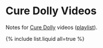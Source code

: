 # Cure Dolly Videos

Notes for [Cure Dolly](https://www.youtube.com/channel/UCkdmU8hGK4Fg3LghTVtKltQ) videos ([playlist](https://www.youtube.com/playlist?list=PLg9uYxuZf8x_A-vcqqyOFZu06WlhnypWj)).

{% include list.liquid all=true %}
